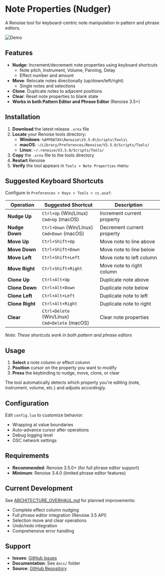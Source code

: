 # Note Properties (Nudger)

A Renoise tool for keyboard-centric note manipulation in pattern and phrase editors.

![Demo](nudger.gif)

## Features

- **Nudge**: Increment/decrement note properties using keyboard shortcuts
  - Note pitch, Instrument, Volume, Panning, Delay
  - Effect number and amount
- **Move**: Relocate notes directionally (up/down/left/right)
  - Single notes and selections
- **Clone**: Duplicate notes to adjacent positions
- **Clear**: Reset note properties to blank state
- **Works in both Pattern Editor and Phrase Editor** (Renoise 3.5+)

## Installation

1. **Download** the latest release `.xrnx` file
2. **Locate** your Renoise tools directory:
   - **Windows**: `%APPDATA%\Renoise\V3.5.0\Scripts\Tools\`
   - **macOS**: `~/Library/Preferences/Renoise/V3.5.0/Scripts/Tools/`
   - **Linux**: `~/.renoise/V3.5.0/Scripts/Tools/`
3. **Copy** the `.xrnx` file to the tools directory
4. **Restart** Renoise
5. **Verify** the tool appears in `Tools > Note Properties` menu

## Suggested Keyboard Shortcuts

Configure in `Preferences > Keys > Tools > cc.asaf`:

| Operation | Suggested Shortcut | Description |
|-----------|-------------------|-------------|
| **Nudge Up** | `Ctrl+Up` (Win/Linux)<br>`Cmd+Up` (macOS) | Increment current property |
| **Nudge Down** | `Ctrl+Down` (Win/Linux)<br>`Cmd+Down` (macOS) | Decrement current property |
| **Move Up** | `Ctrl+Shift+Up` | Move note to line above |
| **Move Down** | `Ctrl+Shift+Down` | Move note to line below |
| **Move Left** | `Ctrl+Shift+Left` | Move note to left column |
| **Move Right** | `Ctrl+Shift+Right` | Move note to right column |
| **Clone Up** | `Ctrl+Alt+Up` | Duplicate note above |
| **Clone Down** | `Ctrl+Alt+Down` | Duplicate note below |
| **Clone Left** | `Ctrl+Alt+Left` | Duplicate note to left |
| **Clone Right** | `Ctrl+Alt+Right` | Duplicate note to right |
| **Clear** | `Ctrl+Delete` (Win/Linux)<br>`Cmd+Delete` (macOS) | Clear note properties |

*Note: These shortcuts work in both pattern and phrase editors*

## Usage

1. **Select** a note column or effect column
2. **Position** cursor on the property you want to modify
3. **Press** the keybinding to nudge, move, clone, or clear

The tool automatically detects which property you're editing (note, instrument, volume, etc.) and adjusts accordingly.

## Configuration

Edit `config.lua` to customize behavior:
- Wrapping at value boundaries
- Auto-advance cursor after operations
- Debug logging level
- OSC network settings

## Requirements

- **Recommended**: Renoise 3.5.0+ (for full phrase editor support)
- **Minimum**: Renoise 3.4.0 (limited phrase editor features)

## Current Development

See [ARCHITECTURE_OVERHAUL.md](ARCHITECTURE_OVERHAUL.md) for planned improvements:
- Complete effect column nudging
- Full phrase editor integration (Renoise 3.5 API)
- Selection move and clear operations
- Undo/redo integration
- Comprehensive error handling

## Support

- **Issues**: [GitHub Issues](https://github.com/asafebgi/cc.asaf.Nudger.xrnx/issues)
- **Documentation**: See `docs/` folder
- **Source**: [GitHub Repository](https://github.com/asafebgi/cc.asaf.Nudger.xrnx)


